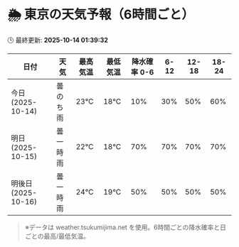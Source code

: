 # 🌦️ 東京の天気予報（6時間ごと）

🕒 最終更新: **2025-10-14 01:39:32**

| 日付 | 天気 | 最高気温 | 最低気温 | 降水確率 0-6 | 6-12 | 12-18 | 18-24 |
|------|------|----------|----------|------------|------|------|------|
| 今日 (2025-10-14) | 曇のち雨 | 23℃ | 18℃ | 10% | 30% | 50% | 60% |
| 明日 (2025-10-15) | 曇一時雨 | 22℃ | 18℃ | 70% | 70% | 70% | 70% |
| 明後日 (2025-10-16) | 曇一時雨 | 24℃ | 19℃ | 50% | 50% | 50% | 50% |

> ※データは weather.tsukumijima.net を使用。6時間ごとの降水確率と日ごとの最高/最低気温。
